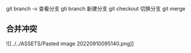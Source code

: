 git branch -v 查看分支
gti branch <name> 新建分支
git checkout <branch-name> 切换分支
git merge <src-branch> <toMerge-branch>



## 合并冲突

![[../../ASSETS/Pasted image 20220910095140.png]]